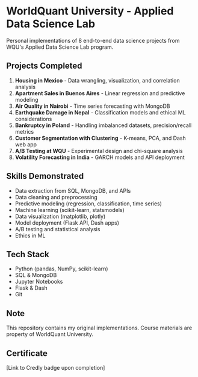 # WorldQuant University - Applied Data Science Lab

Personal implementations of 8 end-to-end data science projects from WQU's Applied Data Science Lab program.

## Projects Completed

1. **Housing in Mexico** - Data wrangling, visualization, and correlation analysis
2. **Apartment Sales in Buenos Aires** - Linear regression and predictive modeling
3. **Air Quality in Nairobi** - Time series forecasting with MongoDB
4. **Earthquake Damage in Nepal** - Classification models and ethical ML considerations
5. **Bankruptcy in Poland** - Handling imbalanced datasets, precision/recall metrics
6. **Customer Segmentation with Clustering** - K-means, PCA, and Dash web app
7. **A/B Testing at WQU** - Experimental design and chi-square analysis
8. **Volatility Forecasting in India** - GARCH models and API deployment

## Skills Demonstrated
- Data extraction from SQL, MongoDB, and APIs
- Data cleaning and preprocessing
- Predictive modeling (regression, classification, time series)
- Machine learning (scikit-learn, statsmodels)
- Data visualization (matplotlib, plotly)
- Model deployment (Flask API, Dash apps)
- A/B testing and statistical analysis
- Ethics in ML

## Tech Stack
- Python (pandas, NumPy, scikit-learn)
- SQL & MongoDB
- Jupyter Notebooks
- Flask & Dash
- Git

## Note
This repository contains my original implementations. Course materials are property of WorldQuant University.

## Certificate
[Link to Credly badge upon completion]
